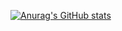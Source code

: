 [![Anurag's GitHub stats](https://github-readme-stats.vercel.app/api?username=nicholaswagner)](https://github.com/anuraghazra/github-readme-stats)

